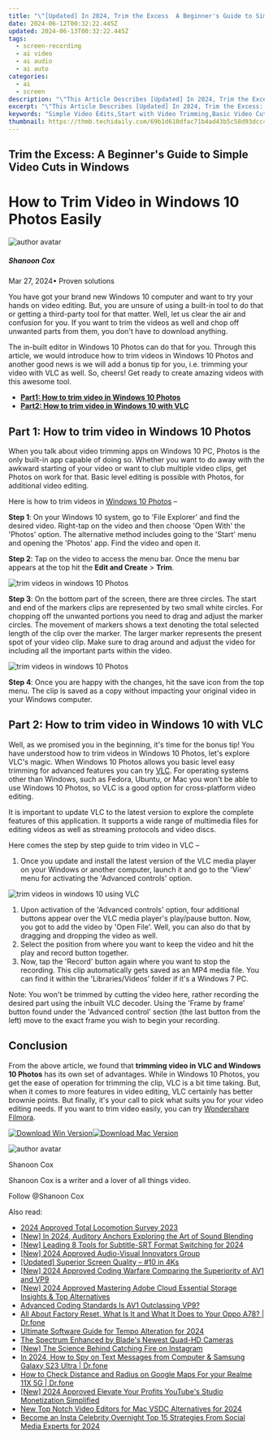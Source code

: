 ```yaml
---
title: "\"[Updated] In 2024, Trim the Excess  A Beginner's Guide to Simple Video Cuts in Windows\""
date: 2024-06-12T00:32:22.445Z
updated: 2024-06-13T00:32:22.445Z
tags: 
  - screen-recording
  - ai video
  - ai audio
  - ai auto
categories: 
  - ai
  - screen
description: "\"This Article Describes [Updated] In 2024, Trim the Excess: A Beginner's Guide to Simple Video Cuts in Windows\""
excerpt: "\"This Article Describes [Updated] In 2024, Trim the Excess: A Beginner's Guide to Simple Video Cuts in Windows\""
keywords: "Simple Video Edits,Start with Video Trimming,Basic Video Cut Techniques,Window's Video Editing Guide,Easy Video Clips Removal,Video Simplification Tips,Beginner's Video Editing"
thumbnail: https://thmb.techidaily.com/69b1d610dfac71b4ad43b5c58d93dcc4f9582f39ed2f8ffdd69954aaaa5a12ae.jpg
---
```


## Trim the Excess: A Beginner's Guide to Simple Video Cuts in Windows

# How to Trim Video in Windows 10 Photos Easily

![author avatar](https://images.wondershare.com/filmora/article-images/shannon-cox.jpg)

##### Shanoon Cox

 Mar 27, 2024• Proven solutions

You have got your brand new Windows 10 computer and want to try your hands on video editing. But, you are unsure of using a built-in tool to do that or getting a third-party tool for that matter. Well, let us clear the air and confusion for you. If you want to trim the videos as well and chop off unwanted parts from them, you don't have to download anything.

The in-built editor in Windows 10 Photos can do that for you. Through this article, we would introduce how to trim videos in Windows 10 Photos and another good news is we will add a bonus tip for you, i.e. trimming your video with VLC as well. So, cheers! Get ready to create amazing videos with this awesome tool.

* [**Part1: How to trim video in Windows 10 Photos**](#part1)
* [**Part2: How to trim video in Windows 10 with VLC**](#part2)

## Part 1: How to trim video in Windows 10 Photos

When you talk about video trimming apps on Windows 10 PC, Photos is the only built-in app capable of doing so. Whether you want to do away with the awkward starting of your video or want to club multiple video clips, get Photos on work for that. Basic level editing is possible with Photos, for additional video editing.

Here is how to trim videos in [Windows 10 Photos](https://www.microsoft.com/en-us/p/microsoft-photos/9wzdncrfjbh4?activetab=pivot:overviewtab) –

**Step 1**: On your Windows 10 system, go to 'File Explorer' and find the desired video. Right-tap on the video and then choose 'Open With' the 'Photos' option. The alternative method includes going to the 'Start' menu and opening the 'Photos' app. Find the video and open it.

**Step 2**: Tap on the video to access the menu bar. Once the menu bar appears at the top hit the **Edit and Create** \> **Trim**.

![trim videos in windows 10 Photos](https://images.wondershare.com/filmora/article-images/photos-trim.jpg)

**Step 3**: On the bottom part of the screen, there are three circles. The start and end of the markers clips are represented by two small white circles. For chopping off the unwanted portions you need to drag and adjust the marker circles. The movement of markers shows a text denoting the total selected length of the clip over the marker. The larger marker represents the present spot of your video clip. Make sure to drag around and adjust the video for including all the important parts within the video.

![trim videos in windows 10 Photos](https://images.wondershare.com/filmora/article-images/start-trim-photos.jpg)

**Step 4**: Once you are happy with the changes, hit the save icon from the top menu. The clip is saved as a copy without impacting your original video in your Windows computer.

## Part 2: How to trim video in Windows 10 with VLC

Well, as we promised you in the beginning, it's time for the bonus tip! You have understood how to trim videos in Windows 10 Photos, let's explore VLC's magic. When Windows 10 Photos allows you basic level easy trimming for advanced features you can try [VLC](https://www.videolan.org/). For operating systems other than Windows, such as Fedora, Ubuntu, or Mac you won't be able to use Windows 10 Photos, so VLC is a good option for cross-platform video editing.

It is important to update VLC to the latest version to explore the complete features of this application. It supports a wide range of multimedia files for editing videos as well as streaming protocols and video discs.

Here comes the step by step guide to trim video in VLC –

1. Once you update and install the latest version of the VLC media player on your Windows or another computer, launch it and go to the 'View' menu for activating the 'Advanced controls' option.

![trim videos in windows 10 using VLC](https://images.wondershare.com/filmora/article-images/vlc-trim-video.jpg)

1. Upon activation of the 'Advanced controls' option, four additional buttons appear over the VLC media player's play/pause button. Now, you got to add the video by 'Open File'. Well, you can also do that by dragging and dropping the video as well.
2. Select the position from where you want to keep the video and hit the play and record button together.
3. Now, tap the 'Record' button again where you want to stop the recording. This clip automatically gets saved as an MP4 media file. You can find it within the 'Libraries/Videos' folder if it's a Windows 7 PC.

Note: You won't be trimmed by cutting the video here, rather recording the desired part using the inbuilt VLC decoder. Using the 'Frame by frame' button found under the 'Advanced control' section (the last button from the left) move to the exact frame you wish to begin your recording.

## Conclusion

From the above article, we found that **trimming video in VLC and Windows 10 Photos** has its own set of advantages. While in Windows 10 Photos, you get the ease of operation for trimming the clip, VLC is a bit time taking. But, when it comes to more features in video editing, VLC certainly has better brownie points. But finally, it's your call to pick what suits you for your video editing needs. If you want to trim video easily, you can try [Wondershare Filmora](https://tools.techidaily.com/wondershare/filmora/download/).

[![Download Win Version](https://images.wondershare.com/filmora/guide/download-btn-win.jpg)](https://tools.techidaily.com/wondershare/filmora/download/)[![Download Mac Version](https://images.wondershare.com/filmora/guide/download-btn-mac.jpg)](https://tools.techidaily.com/wondershare/filmora/download/)

![author avatar](https://images.wondershare.com/filmora/article-images/shannon-cox.jpg)

Shanoon Cox

Shanoon Cox is a writer and a lover of all things video.

Follow @Shanoon Cox


<ins class="adsbygoogle"
     style="display:block"
     data-ad-format="autorelaxed"
     data-ad-client="ca-pub-7571918770474297"
     data-ad-slot="1223367746"></ins>



<ins class="adsbygoogle"
     style="display:block"
     data-ad-client="ca-pub-7571918770474297"
     data-ad-slot="8358498916"
     data-ad-format="auto"
     data-full-width-responsive="true"></ins>


<span class="atpl-alsoreadstyle">Also read:</span>
<div><ul>
<li><a href="https://article-knowledge.techidaily.com/2024-approved-total-locomotion-survey-2023/"><u>2024 Approved  Total Locomotion Survey 2023</u></a></li>
<li><a href="https://article-knowledge.techidaily.com/new-in-2024-auditory-anchors-exploring-the-art-of-sound-blending/"><u>[New] In 2024, Auditory Anchors  Exploring the Art of Sound Blending</u></a></li>
<li><a href="https://article-knowledge.techidaily.com/new-leading-8-tools-for-subtitle-srt-format-switching-for-2024/"><u>[New] Leading 8 Tools for Subtitle-SRT Format Switching for 2024</u></a></li>
<li><a href="https://article-knowledge.techidaily.com/new-2024-approved-audio-visual-innovators-group/"><u>[New] 2024 Approved  Audio-Visual Innovators Group</u></a></li>
<li><a href="https://article-knowledge.techidaily.com/updated-superior-screen-quality-10-in-4ks/"><u>[Updated] Superior Screen Quality – #10 in 4Ks</u></a></li>
<li><a href="https://article-knowledge.techidaily.com/new-2024-approved-coding-warfare-comparing-the-superiority-of-av1-and-vp9/"><u>[New] 2024 Approved  Coding Warfare  Comparing the Superiority of AV1 and VP9</u></a></li>
<li><a href="https://article-knowledge.techidaily.com/new-2024-approved-mastering-adobe-cloud-essential-storage-insights-and-top-alternatives/"><u>[New] 2024 Approved  Mastering Adobe Cloud  Essential Storage Insights & Top Alternatives</u></a></li>
<li><a href="https://article-knowledge.techidaily.com/advanced-coding-standards-is-av1-outclassing-vp9/"><u>Advanced Coding Standards  Is AV1 Outclassing VP9?</u></a></li>
<li><a href="https://phone-solutions.techidaily.com/all-about-factory-reset-what-is-it-and-what-it-does-to-your-oppo-a78-drfone-by-drfone-reset-android-reset-android/"><u>All About Factory Reset, What Is It and What It Does to Your Oppo A78? | Dr.fone</u></a></li>
<li><a href="https://some-approaches.techidaily.com/ultimate-software-guide-for-tempo-alteration-for-2024/"><u>Ultimate Software Guide for Tempo Alteration for 2024</u></a></li>
<li><a href="https://extra-tips.techidaily.com/the-spectrum-enhanced-by-blades-newest-quad-hd-cameras/"><u>The Spectrum Enhanced by Blade's Newest Quad-HD Cameras</u></a></li>
<li><a href="https://instagram-videos.techidaily.com/new-the-science-behind-catching-fire-on-instagram/"><u>[New] The Science Behind Catching Fire on Instagram</u></a></li>
<li><a href="https://android-location-track.techidaily.com/in-2024-how-to-spy-on-text-messages-from-computer-and-samsung-galaxy-s23-ultra-drfone-by-drfone-virtual-android/"><u>In 2024, How to Spy on Text Messages from Computer & Samsung Galaxy S23 Ultra | Dr.fone</u></a></li>
<li><a href="https://android-location-track.techidaily.com/how-to-check-distance-and-radius-on-google-maps-for-your-realme-11x-5g-drfone-by-drfone-virtual-android/"><u>How to Check Distance and Radius on Google Maps For your Realme 11X 5G | Dr.fone</u></a></li>
<li><a href="https://facebook-record-videos.techidaily.com/new-2024-approved-elevate-your-profits-youtubes-studio-monetization-simplified/"><u>[New] 2024 Approved  Elevate Your Profits  YouTube's Studio Monetization Simplified</u></a></li>
<li><a href="https://ai-video-apps.techidaily.com/new-top-notch-video-editors-for-mac-vsdc-alternatives-for-2024/"><u>New Top Notch Video Editors for Mac VSDC Alternatives for 2024</u></a></li>
<li><a href="https://instagram-videos.techidaily.com/become-an-insta-celebrity-overnight-top-15-strategies-from-social-media-experts-for-2024/"><u>Become an Insta Celebrity Overnight  Top 15 Strategies From Social Media Experts for 2024</u></a></li>
</ul></div>
